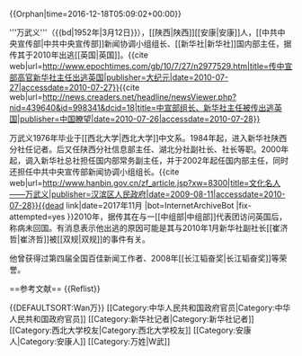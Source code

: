 {{Orphan|time=2016-12-18T05:09:02+00:00}}

'''万武义'''（{{bd|1952年|3月12日}}），[[陕西|陕西]][[安康|安康]]人，[[中共中央宣传部|中共中央宣传部]]新闻协调小组组长、[[新华社|新华社]]国内部主任，据传其于2010年出逃[[英国|英国]]。<ref name="epochtimes">{{cite web|url=http://www.epochtimes.com/gb/10/7/27/n2977529.htm|title=传中宣部高官新华社主任出逃英国|publisher=大纪元|date=2010-07-27|accessdate=2010-07-27}}</ref><ref name="creaders">{{cite web|url=http://news.creaders.net/headline/newsViewer.php?nid=439640&id=998341&dcid=18|title=中宣部组长、新华社主任被传出逃英国|publisher=中国瞭望|date=2010-07-26|accessdate=2010-07-28}}</ref>

万武义1976年毕业于[[西北大学|西北大学]]中文系。1984年起，进入新华社陕西分社任记者。后又任陕西分社信息部主任、湖北分社副社长、社长等职。2000年起，调入新华社总社担任国内部常务副主任，并于2002年起任国内部主任，同时还担任中共中央宣传部新闻协调小组组长。<ref name="creaders" /><ref name="hanbin">{{cite web|url=http://www.hanbin.gov.cn/zf_article.jsp?xw=8300|title=文化名人——万武义|publisher=汉滨区人民政府|date=2009-08-11|accessdate=2010-07-28}}{{dead link|date=2017年11月 |bot=InternetArchiveBot |fix-attempted=yes }}</ref>2010年，据传其在与一[[中组部|中组部]]代表团访问英国后，称病未回国。有消息表示他出逃的原因可能是其与2010年1月新华社副社长[[崔济哲|崔济哲]]被[[双规|双规]]的事件有关。<ref name="epochtimes" /><ref name="creaders" />

他曾获得过第四届全国百佳新闻工作者、2008年[[长江韬奋奖|长江韬奋奖]]等荣誉。<ref name="hanbin" />

==参考文献==
{{Reflist}}

{{DEFAULTSORT:Wan万}}
[[Category:中华人民共和国政府官员|Category:中华人民共和国政府官员]]
[[Category:新华社记者|Category:新华社记者]]
[[Category:西北大学校友|Category:西北大学校友]]
[[Category:安康人|Category:安康人]]
[[Category:万姓|W武]]